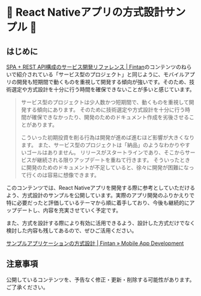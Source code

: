 # 🚧 React Nativeアプリの方式設計サンプル 🚧

## はじめに

[SPA + REST API構成のサービス開発リファレンス \| Fintan](https://fintan.jp/?p=5952)のコンテンツのねらいで紹介されている「サービス型のプロジェクト」と同じように、モバイルアプリの開発も短期間で動くものを重視して開発する傾向が強いです。そのため、技術選定や方式設計を十分に行う時間を確保できないことが多いと感じています。

> サービス型のプロジェクトは少人数かつ短期間で、動くものを重視して開発する傾向にあります。 そのために技術選定や方式設計を十分に行う時間が確保できなかったり、開発のためのドキュメント作成を劣後させることがあります。
>
> こういった初期投資を削る行為は開発が進めば進むほど影響が大きくなります。 また、サービス型のプロジェクトは「納品」のようなわかりやすいゴールはありません。 リリースがスタートラインであり、そこからサービスが継続される限りアップデートを重ねて行きます。 そういったときに開発のためのドキュメントが不足していると、徐々に開発が困難になって行くのは容易に想像できます。

このコンテンツでは、React Nativeアプリを開発する際に参考としていただけるよう、方式設計のサンプルを公開しています。実際のアプリ開発のふりかえりで特に必要だったと評価しているテーマから順に着手しており、今後も継続的にアップデートし、内容を充実させていく予定です。

また、方式を設計する際により有効に活用できるよう、設計した方式だけでなく検討した内容も残してあるので、ぜひご活用ください。

[サンプルアプリケーションの方式設計 \| Fintan » Mobile App Development](https://ws-4020.github.io/mobile-app-crib-notes/react-native/santoku)

<!--
## コンテンツの紹介

### アプリケーションの初期化処理

<何が問題になったか>
<どう考えているか>
<リンク>

### ディープリンク

<何が問題になったか>
<どう考えているか>
<リンク>

### エラーハンドリング

<何が問題になったか>
<どう考えているか>
<リンク>

-->

## 注意事項

公開しているコンテンツを、予告なく修正・更新・削除する可能性があります。ご了承ください。
